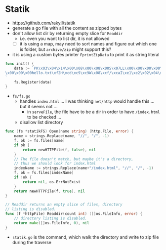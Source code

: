 # Statik

- https://github.com/rakyll/statik
- generate a go file with all the content as zipped bytes
- don't allow list dir by returning empty slice for `Readdir`
  - i.e. even you want to list dir, it is not allowed
  - [ ] it is using a map, may need to sort names and figure out which one is folder, but `archive/zip` might support this?
- it is using a custom bytes printer `FprintZipData` to print it as string literal

````go
func init() {
	data := `PK\x03\x04\x14\x00\x08\x00\x08\x00S\x07LL\x00\x00\x00\x00\x00\x00\x00\x00\x00\x00\x00\x00	
\x00\x00\x00hello.txt\xf2H\xcd\xc9\xc9W\x08\xcf/\xcaI\xe1\xe2\x02\x04\x00\x00\xff\xffPK\x07\x08\xb4 
`
	fs.Register(data)
}
````

- `fs/fs.go`
  - handles `index.html` ... I was thinking `net/http` would handle this ... but it seems not ...
    - in `serveFile`, the file have to be a dir in order to have `/index.html` to be checked ...
  - disallow list directory 

````go
func (fs *statikFS) Open(name string) (http.File, error) {
	name = strings.Replace(name, "//", "/", -1)
	f, ok := fs.files[name]
	if ok {
		return newHTTPFile(f, false), nil
	}
	// The file doesn't match, but maybe it's a directory,
	// thus we should look for index.html
	indexName := strings.Replace(name+"/index.html", "//", "/", -1)
	f, ok = fs.files[indexName]
	if !ok {
		return nil, os.ErrNotExist
	}
	return newHTTPFile(f, true), nil
}

// Readdir returns an empty slice of files, directory
// listing is disabled.
func (f *httpFile) Readdir(count int) ([]os.FileInfo, error) {
	// directory listing is disabled.
	return make([]os.FileInfo, 0), nil
}
````

- `statik.go` is the command, which walk the directory and write to zip file during the traverse